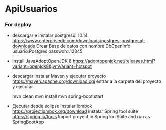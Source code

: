 # ApiUsuarios
### For deploy

* descargar e instalar postgresql 10.14 https://www.enterprisedb.com/downloads/postgres-postgresql-downloads
  Crear Base de datos con nombre DbOpenInfo usuario:Postgres password:12345
* install JavaAdoptOpenJDK 8 https://adoptopenjdk.net/releases.html?variant=openjdk8&jvmVariant=hotspot  
* descargar instalar Maven y ejecutar proyecto
	https://maven.apache.org/download.cgi
	entrar a la carpeta del proyecto y ejecutar
	
	mvn clean
	mvn install
	mvn spring-boot:start
	
* Ejecutar desde eclipse 
instalar lombok https://projectlombok.org/download
instalar Spring tool suite https://spring.io/tools 
Import proyect in SpringToolSuite and run as SpringBootApp 
